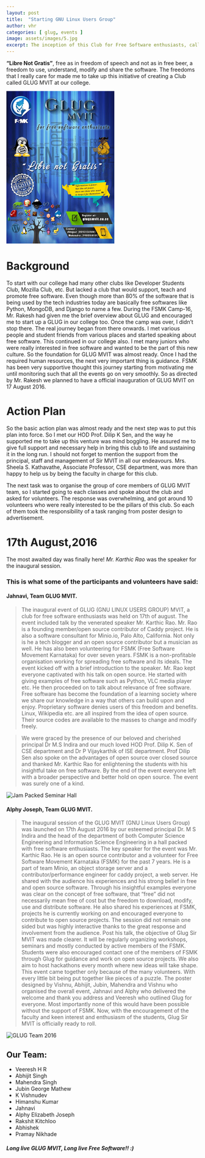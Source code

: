 ```yaml
---
layout: post
title:  "Starting GNU Linux Users Group"
author: vhr
categories: [ glug, events ]
image: assets/images/5.jpg
excerpt: The inception of this Club for Free Software enthusiasts, called GLUG (GNU Linux Users Group).
---
```


**“Libre Not Gratis”**, free as in freedom of speech and not as in free beer, a freedom to use, understand, modify and share the software. The freedoms that I really care for made me to take up this initiative of creating a Club called GLUG MVIT at our college.

![Poster](/assets/images/beginning/poster.jpg)

# Background

To start with our college had many other clubs like Developer Students Club, Mozilla Club, etc. But lacked a club that would support, teach and promote free software. Even though more than 80% of the software that is being used by the tech industries today are basically free softwares like Python, MongoDB, and Django to name a few. During the FSMK Camp-16, Mr. Rakesh had given me the brief overview about GLUG and encouraged me to start up a GLUG in our college too.
Once the camp was over, I didn’t stop there. The real journey began from there onwards. I met various people and student friends from various places and started speaking about free software. This continued in our college also. I met many juniors who were really interested in free software and wanted to be the part of this new culture. So the foundation for GLUG MVIT was almost ready. Once I had the required human resources, the next very important thing is guidance. FSMK has been very supportive thought this journey starting from motivating me until monitoring such that all the events go on very smoothly. So as directed by Mr. Rakesh we planned to have a official inauguration of GLUG MVIT on 17 August 2016.

# Action Plan

So the basic action plan was almost ready and the next step was to put this plan into force. So I met our HOD Prof. Dilip K Sen, and the way he supported me to take up this venture was mind boggling. He assured me to give full support and necessary help in bring this club to life and sustaining it in the long run. I should not forget to mention the support from the principal, staff and management of Sir MVIT in all our endeavours. Mrs. Sheela S. Kathavathe, Associate Professor, CSE department, was more than happy to help us by being the faculty in charge for this club.

The next task was to organise the group of core members of GLUG MVIT team, so I started going to each classes and spoke about the club and asked for volunteers. The response was overwhelming, and got around 10 volunteers who were really interested to be the pillars of this club. So each of them took the responsibility of a task ranging from poster design to advertisement.

# 17th August,2016

The most awaited day was finally here! _Mr. Karthic Rao_ was the speaker for the inaugural session.

### This is what some of the participants and volunteers have said:

#### Jahnavi, Team GLUG MVIT.

> The inaugural event of GLUG (GNU LINUX USERS GROUP) MVIT, a club for free software enthusiasts was held on 17th of august. The event included talk by the venerated speaker Mr. Karthic Rao. Mr. Rao is a founding member/open source contributor of Caddy project. He is also a software consultant for Minio.io, Palo Alto, California. Not only is he a tech blogger and an open source contributor but a musician as well. He has also been volunteering for FSMK (Free Software Movement Karnataka) for over seven years. FSMK is a non-profitable organisation working for spreading free software and its ideals.
The event kicked off with a brief introduction to the speaker. Mr. Rao kept everyone captivated with his talk on open source. He started with giving examples of free software such as Python, VLC media player etc. He then proceeded on to talk about relevance of free software. Free software has become the foundation of a learning society where we share our knowledge in a way that others can build upon and enjoy. Proprietary software denies users of this freedom and benefits. Linux, Wikipedia etc. are all inspired from the idea of open source. Their source codes are available to the masses to change and modify freely.

> We were graced by the presence of our beloved and cherished principal Dr M.S Indira and our much loved HOD Prof. Dilip K. Sen of CSE department and Dr P Vijaykarthik of ISE department. Prof Dilip Sen also spoke on the advantages of open source over closed source and thanked Mr. Karthic Rao for enlightening the students with his insightful take on free software. By the end of the event everyone left with a broader perspective and better hold on open source. The event was surely one of a kind.

![Jam Packed Seminar Hall](/assets/images/beginning/seminar.JPG)

#### Alphy Joseph, Team GLUG MVIT.

> The inaugural session of the GLUG MVIT (GNU Linux Users Group) was launched on 17th August 2016 by our esteemed principal Dr. M S Indira and the head of the department of both Computer Science  Engineering and Information Science  Engineering in a hall packed with free software enthusiasts. The key speaker for the event was Mr. Karthic Rao. He is an open source contributor and a volunteer for Free Software Movement Karnataka (FSMK) for the past 7 years. He is a part of team Minio, an object storage server and a contributor/performance engineer for caddy project, a web server. He shared with the audience his experiences and his strong belief in free and open source software. Through his insightful examples everyone was clear on the concept of free software, that “free” did not necessarily mean free of cost but the freedom to download, modify, use and distribute software. He also shared his experiences at FSMK, projects he is currently working on and encouraged everyone to contribute to open source projects. The session did not remain one sided but was highly interactive thanks to the great response and involvement from the audience. Post his talk, the objective of Glug Sir MVIT was made clearer. It will be regularly organizing workshops, seminars and mostly conducted by active members of the FSMK. Students were also encouraged contact one of the members of FSMK through Glug for guidance and work on open source projects. We also aim to host hackathons every month where new ideas will take shape. This event came together only because of the many volunteers. With every little bit being put together like pieces of a puzzle. The poster designed by Vishnu, Abhijit, Jubin, Mahendra and Vishnu who organised the overall event, Jahnavi and Alphy who delivered the welcome and thank you address and Veeresh who outlined Glug for everyone. Most importantly none of this would have been possible without the support of FSMK. Now, with the encouragement of the faculty and keen interest and enthusiasm of the students, Glug Sir MVIT is officially ready to roll.

![GLUG Team 2016](/assets/images/beginning/team.JPG)

## Our Team:

- Veeresh H R
- Abhijit Singh
- Mahendra Singh
- Jubin George Mathew
- K Vishnudev
- Himanshu Kumar
- Jahnavi
- Alphy Elizabeth Joseph
- Rakshit Kitchloo
- Abhishek
- Pramay Nikhade

##### Long live GLUG MVIT, Long live Free Software!! :)
